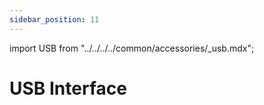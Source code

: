 ```yaml
---
sidebar_position: 11
---
```


import USB from "../../../../common/accessories/\_usb.mdx";

# USB Interface

<USB product="ROCK 3B" model="rock-3b" usb_dev="sda" usb_dev_img="/img/rock3/3b/rock3b-lsblk-usb.webp" usb_dev_sd_read_time="1.31635 s" usb_dev_sd_read_speed="79.7 MB/s" usb_dev_sd_write_time="2.86056 s" usb_dev_sd_write_speed="36.7 MB/s" />
